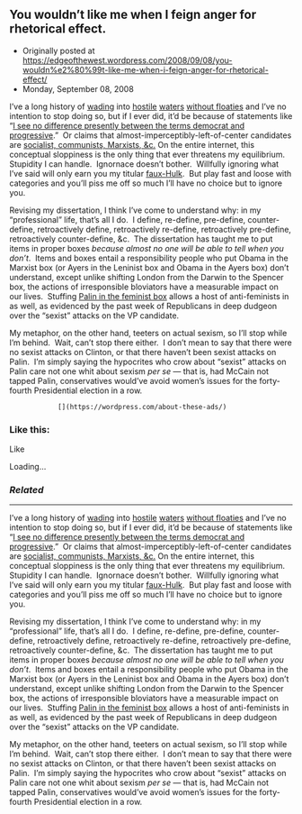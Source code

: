 ## You wouldn’t like me when I feign anger for rhetorical effect.

 * Originally posted at https://edgeofthewest.wordpress.com/2008/09/08/you-wouldn%e2%80%99t-like-me-when-i-feign-anger-for-rhetorical-effect/
 * Monday, September 08, 2008



I’ve a long history of [wading](http://acephalous.typepad.com/acephalous/2007/08/on-kc-johnsons-.html) into [hostile](http://acephalous.typepad.com/acephalous/2007/08/more-on-kc-john.html) [waters](http://acephalous.typepad.com/acephalous/2007/07/more-on-the-men.html) [without floaties](http://acephalous.typepad.com/acephalous/2007/06/refined\_white\_s.html) and I’ve no intention to stop doing so, but if I ever did, it’d be because of statements like “[I see no difference presently between the terms democrat and progressive](http://proteinwisdom.com/?p=13228#comment-533553).”  Or claims that almost-imperceptibly-left-of-center candidates are [socialist, communists, Marxists, &c.](http://proteinwisdom.com/?p=13200#comment-528920) On the entire internet, this conceptual sloppiness is the only thing that ever threatens my equilibrium.  Stupidity I can handle.  Ignornace doesn’t bother.  Willfully ignoring what I’ve said will only earn you my titular [faux-Hulk](http://proteinwisdom.com/?p=13200#comment-528856).  But play fast and loose with categories and you’ll piss me off so much I’ll have no choice but to ignore you.

Revising my dissertation, I think I’ve come to understand why: in my “professional” life, that’s all I do.  I define, re-define, pre-define, counter-define, retroactively define, retroactively re-define, retroactively pre-define, retroactively counter-define, &c.  The dissertation has taught me to put items in proper boxes _because almost no one will be able to tell when you don’t_.  Items and boxes entail a responsibility people who put Obama in the Marxist box (or Ayers in the Leninist box and Obama in the Ayers box) don’t understand, except unlike shifting London from the Darwin to the Spencer box, the actions of irresponsible bloviators have a measurable impact on our lives.  Stuffing [Palin in the feminist box](http://proteinwisdom.com/?p=13228) allows a host of anti-feminists in as well, as evidenced by the past week of Republicans in deep dudgeon over the “sexist” attacks on the VP candidate.

My metaphor, on the other hand, teeters on actual sexism, so I’ll stop while I’m behind.  Wait, can’t stop there either.  I don’t mean to say that there were no sexist attacks on Clinton, or that there haven’t been sexist attacks on Palin.  I’m simply saying the hypocrites who crow about “sexist” attacks on Palin care not one whit about sexism _per se_ — that is, had McCain not tapped Palin, conservatives would’ve avoid women’s issues for the forty-fourth Presidential election in a row.

		

			

				[](https://wordpress.com/about-these-ads/)
				

					
				

			

		

### Like this:

Like

 
Loading...

[]()

### _Related_

	

* * *

I’ve a long history of [wading](http://acephalous.typepad.com/acephalous/2007/08/on-kc-johnsons-.html) into [hostile](http://acephalous.typepad.com/acephalous/2007/08/more-on-kc-john.html) [waters](http://acephalous.typepad.com/acephalous/2007/07/more-on-the-men.html) [without floaties](http://acephalous.typepad.com/acephalous/2007/06/refined\_white\_s.html) and I’ve no intention to stop doing so, but if I ever did, it’d be because of statements like “[I see no difference presently between the terms democrat and progressive](http://proteinwisdom.com/?p=13228#comment-533553).”  Or claims that almost-imperceptibly-left-of-center candidates are [socialist, communists, Marxists, &c.](http://proteinwisdom.com/?p=13200#comment-528920) On the entire internet, this conceptual sloppiness is the only thing that ever threatens my equilibrium.  Stupidity I can handle.  Ignornace doesn’t bother.  Willfully ignoring what I’ve said will only earn you my titular [faux-Hulk](http://proteinwisdom.com/?p=13200#comment-528856).  But play fast and loose with categories and you’ll piss me off so much I’ll have no choice but to ignore you.

Revising my dissertation, I think I’ve come to understand why: in my “professional” life, that’s all I do.  I define, re-define, pre-define, counter-define, retroactively define, retroactively re-define, retroactively pre-define, retroactively counter-define, &c.  The dissertation has taught me to put items in proper boxes _because almost no one will be able to tell when you don’t_.  Items and boxes entail a responsibility people who put Obama in the Marxist box (or Ayers in the Leninist box and Obama in the Ayers box) don’t understand, except unlike shifting London from the Darwin to the Spencer box, the actions of irresponsible bloviators have a measurable impact on our lives.  Stuffing [Palin in the feminist box](http://proteinwisdom.com/?p=13228) allows a host of anti-feminists in as well, as evidenced by the past week of Republicans in deep dudgeon over the “sexist” attacks on the VP candidate.

My metaphor, on the other hand, teeters on actual sexism, so I’ll stop while I’m behind.  Wait, can’t stop there either.  I don’t mean to say that there were no sexist attacks on Clinton, or that there haven’t been sexist attacks on Palin.  I’m simply saying the hypocrites who crow about “sexist” attacks on Palin care not one whit about sexism _per se_ — that is, had McCain not tapped Palin, conservatives would’ve avoid women’s issues for the forty-fourth Presidential election in a row.

